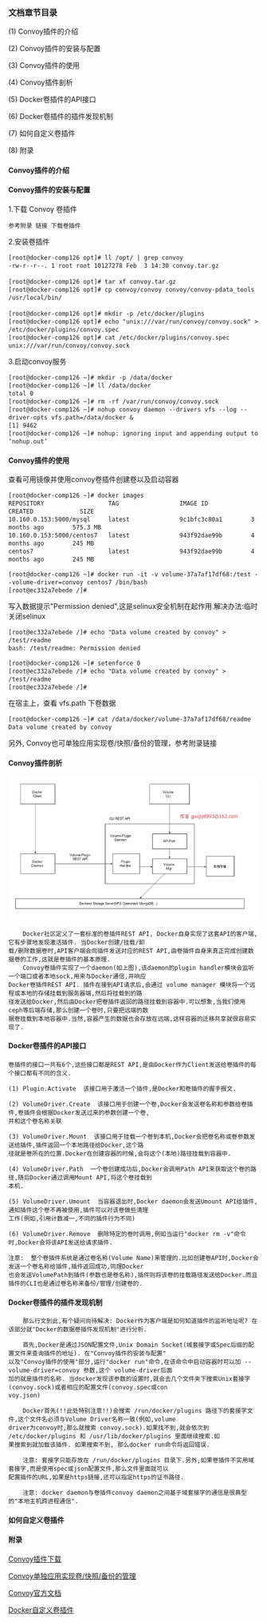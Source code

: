 ### 文档章节目录 ###
(1) Convoy插件的介绍

(2) Convoy插件的安装与配置

(3) Convoy插件的使用

(4) Convoy插件剖析

(5) Docker卷插件的API接口

(6) Docker卷插件的插件发现机制

(7) 如何自定义卷插件

(8) 附录

#### Convoy插件的介绍 ####

#### Convoy插件的安装与配置 ####

1.下载 Convoy 卷插件

```
参考附录 链接 下载卷插件
```

2.安装卷插件

```
[root@docker-comp126 opt]# ll /opt/ | grep convoy
-rw-r--r--. 1 root root 10127278 Feb  3 14:30 convoy.tar.gz

[root@docker-comp126 opt]# tar xf convoy.tar.gz
[root@docker-comp126 opt]# cp convoy/convoy convoy/convoy-pdata_tools /usr/local/bin/

[root@docker-comp126 opt]# mkdir -p /etc/docker/plugins
[root@docker-comp126 opt]# echo "unix:///var/run/convoy/convoy.sock" > /etc/docker/plugins/convoy.spec
[root@docker-comp126 opt]# cat /etc/docker/plugins/convoy.spec
unix:///var/run/convoy/convoy.sock
```

3.启动convoy服务

```
[root@docker-comp126 ~]# mkdir -p /data/docker
[root@docker-comp126 ~]# ll /data/docker
total 0
[root@docker-comp126 ~]# rm -rf /var/run/convoy/convoy.sock
[root@docker-comp126 ~]# nohup convoy daemon --drivers vfs --log --driver-opts vfs.path=/data/docker &
[1] 9462
[root@docker-comp126 ~]# nohup: ignoring input and appending output to ‘nohup.out’
```

#### Convoy插件的使用 ####

查看可用镜像并使用convoy卷插件创建卷以及启动容器

```
[root@docker-comp126 ~]# docker images
REPOSITORY                  TAG                 IMAGE ID            CREATED             SIZE
10.160.0.153:5000/mysql     latest              9c1bfc3c80a1        3 months ago        575.3 MB
10.160.0.153:5000/centos7   latest              943f92dae99b        4 months ago        245 MB
centos7                     latest              943f92dae99b        4 months ago        245 MB
```

```
[root@docker-comp126 ~]# docker run -it -v volume-37a7af17df68:/test --volume-driver=convoy centos7 /bin/bash
[root@ec332a7ebede /]#
```

写入数据提示"Permission denied",这是selinux安全机制在起作用.解决办法:临时关闭selinux

```
[root@ec332a7ebede /]# echo "Data volume created by convoy" > /test/readme
bash: /test/readme: Permission denied
```

```
[root@docker-comp126 ~]# setenforce 0
[root@ec332a7ebede /]# echo "Data volume created by convoy" > /test/readme
[root@ec332a7ebede /]#
```

在宿主上，查看 vfs.path 下卷数据

```
[root@docker-comp126 ~]# cat /data/docker/volume-37a7af17df68/readme 
Data volume created by convoy
```

另外, Convoy也可单独应用实现卷/快照/备份的管理，参考附录链接

#### Convoy插件剖析 ####
![docker卷插件图示](https://github.com/guojy8993/ImageCache/blob/master/docker-volumne-plugin.jpg)
```
    Docker社区定义了一套标准的卷插件REST API, Docker自身实现了这套API的客户端,它有步骤地发现激活插件. 当Docker创建/挂载/卸
载/删除数据卷时,API客户端会向插件发送对应的REST API,由卷插件自身来真正完成创建数据卷的工作,这就是卷插件的基本原理.
    Convoy卷插件实现了一个daemon(如上图),该daemon的plugin handler模块会监听一个端口或者本地sock,用来与Docker通信,并响应
Docker卷插件REST API. 插件在接到API请求后,会通过 volume manager 模块将一个远程或本地的存储挂载到服务器端,然后将挂载到的路
径发送给Docker,然后由Docker把卷插件返回的路径挂载到容器中.可以想象,当我们使用ceph等后端存储,那么创建一个卷时,只要把远端的数
据卷挂载到本地容器中.当然,容器产生的数据也会存放在远端,这样容器的迁移共享就很容易实现了.
```

#### Docker卷插件的API接口 ####
    卷插件的接口一共有6个,这些接口都是REST API,是由Docker作为Client发送给卷插件的每个接口都有不同的含义.
 ```
(1) Plugin.Activate  该接口用于激活一个插件,是Docker和卷插件的握手报文.
```
```
(2) VolumeDriver.Create  该接口用于创建一个卷,Docker会发送卷名称和参数给卷插件,卷插件会根据Docker发送过来的参数创建一个卷,
并和这个卷名称关联
```
```
(3) VolumeDriver.Mount  该接口用于挂载一个卷到本机,Docker会把卷名称或卷参数发送给插件,插件返回一个本地路径给Docker,这个路
径就是卷所在的位置.Docker在创建容器的时候,会将这个(本地)路径挂载到容器中.
```
```
(4) VolumeDriver.Path  一个卷创建成功后,Docker会调用Path API来获取这个卷的路径,随后Docker通过调用Mount API,将这个卷挂载到
本机.
```
```
(5) VolumeDriver.Umount  当容器退出时,Docker daemon会发送Umount API给插件,通知插件这个卷不再被使用,插件可以对该卷做些清理
工作(例如,引用计数减一,不同的插件行为不同)
```
```
(6) VolumeDriver.Remove  删除特定的卷时调用,例如当运行"docker rm -v"命令时,Docker会将该API发送给请求插件.
```
```
注意:  整个卷插件系统是通过卷名称(Volume Name)来管理的.比如创建卷API时,Docker会发送一个卷名称给插件,插件返回成功,同理Docker
也会发送VolumePath到插件(参数也是卷名称),插件则将该卷的挂载路径发送给Docker.而且插件的CLI也是通过卷名称来备份/管理/创建卷的.
```

#### Docker卷插件的插件发现机制 ####
```
    那么行文到此,有个疑问尚待解决: Docker作为客户端是如何知道插件的监听地址呢? 在该部分就"Docker的数据卷插件发现机制"进行分析.
```
```
    首先,Docker是通过JSON配置文件,Unix Domain Socket(域套接字或Spec后缀的配置文件来查询插件的地址). 在"Convoy插件的安装与配置"
以及"Convoy插件的使用"部分,运行"docker run"命令,在该命令中启动容器时可以加 --volume-driver=convoy 参数,这个 volume-driver后面
加的就是插件的名称. 当docker发现该参数的设置时,就会去几个文件夹下搜索Unix套接字(convoy.sock)或者相应的配置文件(convoy.spec或con
voy.json)
```
```
    Docker首先(!!此处特别注意!!)会搜索 /run/docker/plugins 路径下的套接字文件,这个文件名必须与Volume Driver名称一致(例如,volume
driver为convoy时,那么就搜索 convoy.sock).如果找不到,就会依次到 /etc/docker/plugins 和 /usr/lib/docker/plugins 里面继续搜索.如
果搜索到就加载该插件. 如果搜索不到, 那么docker run命令将返回错误.
```
```
    注意: 套接字只能存放在 /run/docker/plugins 目录下.另外,如果卷插件不实用域套接字,而是使用spec或json配置文件,那么文件里面就可以
配置插件的URL,如果是https链接,还可以指定https的证书路径.
```
```
    注意: docker daemon与卷插件convoy daemon之间基于域套接字的通信是很典型的"本地主机跨进程通信".
```

#### 如何自定义卷插件 ####

#### 附录 ####

[Convoy插件下载](https://github.com/rancher/convoy/releases/download/v0.2.1/convoy.tar.gz)

[Convoy单独应用实现卷/快照/备份的管理](https://github.com/rancher/convoy)

[Convoy官方文档](https://github.com/rancher/convoy)

[Docker自定义卷插件](https://github.com/docker/docker/blob/master/docs/extend/plugin_api.md)




